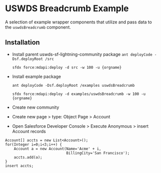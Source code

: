 # USWDS Breadcrumb Example

A selection of example wrapper components that utilize and pass data to the `uswdsBreadcrumb` component.

## Installation

- Install parent uswds-sf-lightning-community package
  `ant deployCode -Dsf.deployRoot /src`

  `sfdx force:mdapi:deploy -d src -w 100 -u {orgname}`

- Install example package

  `ant deployCode -Dsf.deployRoot /examples uswdsBreadcrumb`

  `sfdx force:mdapi:deploy -d examples/uswdsBreadcrumb -w 100 -u {orgname}`

- Create new community
- Create new page > type: Object Page > Account

- Open Salesforce Developer Console > Execute Anonymous > insert Account records

```apex
Account[] accts = new List<Account>();
for(Integer i=0;i<3;i++) {
    Account a = new Account(Name='Acme' + i,
                            BillingCity='San Francisco');
    accts.add(a);
}
insert accts;
```
